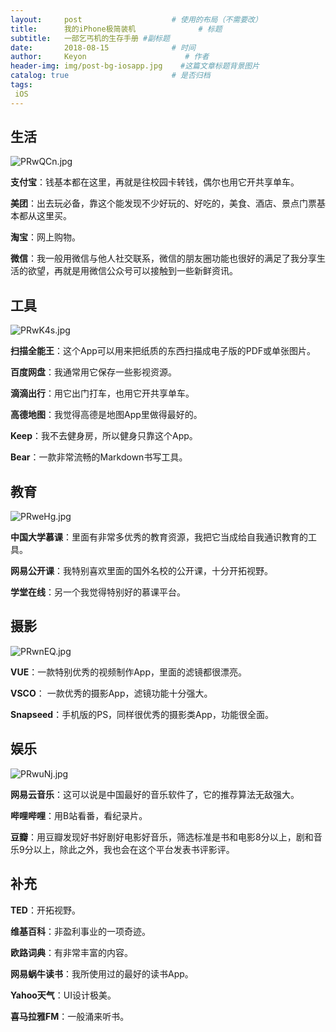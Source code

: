 ```yaml
---
layout:     post                    # 使用的布局（不需要改）
title:      我的iPhone极简装机              # 标题 
subtitle:   一部乞丐机的生存手册 #副标题
date:       2018-08-15              # 时间
author:     Keyon                      # 作者
header-img: img/post-bg-iosapp.jpg    #这篇文章标题背景图片
catalog: true                       # 是否归档
tags:
 iOS
---
```


## 生活
![PRwQCn.jpg](https://s1.ax1x.com/2018/08/15/PRwQCn.jpg)

**支付宝**：钱基本都在这里，再就是往校园卡转钱，偶尔也用它开共享单车。

**美团**：出去玩必备，靠这个能发现不少好玩的、好吃的，美食、酒店、景点门票基本都从这里买。

**淘宝**：网上购物。

 **微信**：我一般用微信与他人社交联系，微信的朋友圈功能也很好的满足了我分享生活的欲望，再就是用微信公众号可以接触到一些新鲜资讯。

## 工具
![PRwK4s.jpg](https://s1.ax1x.com/2018/08/15/PRwK4s.jpg)

**扫描全能王**：这个App可以用来把纸质的东西扫描成电子版的PDF或单张图片。

**百度网盘**：我通常用它保存一些影视资源。

**滴滴出行**：用它出门打车，也用它开共享单车。

**高德地图**：我觉得高德是地图App里做得最好的。

**Keep**：我不去健身房，所以健身只靠这个App。

**Bear**：一款非常流畅的Markdown书写工具。

## 教育
![PRweHg.jpg](https://s1.ax1x.com/2018/08/15/PRweHg.jpg)

**中国大学慕课**：里面有非常多优秀的教育资源，我把它当成给自我通识教育的工具。

**网易公开课**：我特别喜欢里面的国外名校的公开课，十分开拓视野。

**学堂在线**：另一个我觉得特别好的慕课平台。

## 摄影
![PRwnEQ.jpg](https://s1.ax1x.com/2018/08/15/PRwnEQ.jpg)

**VUE**：一款特别优秀的视频制作App，里面的滤镜都很漂亮。

**VSCO**： 一款优秀的摄影App，滤镜功能十分强大。

**Snapseed**：手机版的PS，同样很优秀的摄影类App，功能很全面。

## 娱乐
![PRwuNj.jpg](https://s1.ax1x.com/2018/08/15/PRwuNj.jpg)

**网易云音乐**：这可以说是中国最好的音乐软件了，它的推荐算法无敌强大。

**哔哩哔哩**：用B站看番，看纪录片。

**豆瓣**：用豆瓣发现好书好剧好电影好音乐，筛选标准是书和电影8分以上，剧和音乐9分以上，除此之外，我也会在这个平台发表书评影评。

## 补充
**TED**：开拓视野。

**维基百科**：非盈利事业的一项奇迹。

**欧路词典**：有非常丰富的内容。

**网易蜗牛读书**：我所使用过的最好的读书App。

**Yahoo天气**：UI设计极美。

**喜马拉雅FM**：一般涌来听书。